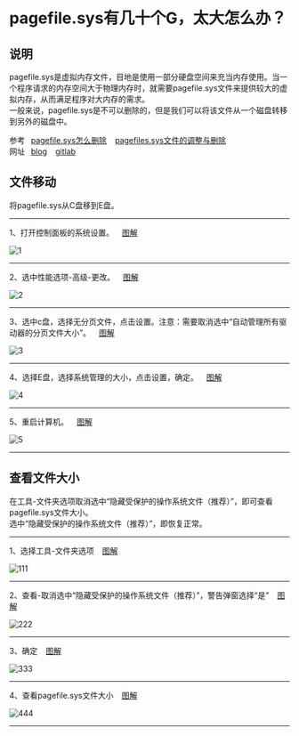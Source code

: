 # pagefile.sys有几十个G，太大怎么办？

## 说明

pagefile.sys是虚拟内存文件，目地是使用一部分硬盘空间来充当内存使用。当一个程序请求的内存空间大于物理内存时，就需要pagefile.sys文件来提供较大的虚拟内存，从而满足程序对大内存的需求。 <br />
一般来说，pagefile.sys是不可以删除的，但是我们可以将该文件从一个磁盘转移到另外的磁盘中。 <br />

参考&ensp; [pagefile.sys怎么删除]( https://www.cnblogs.com/tianma3798/p/4846196.html ) &ensp; [pagefiles.sys文件的调整与删除]( https://blog.csdn.net/weixin_44014976/article/details/102808430 ) <br />
网址&ensp; [blog]( https://scott180.github.io/reco-blog) &ensp;  [gitlab]( https://gitlab.com/xuyq123/mynotes )


## 文件移动

将pagefile.sys从C盘移到E盘。

---

1、打开控制面板的系统设置。 &ensp; [图解]( https://bitbucket.org/xu12345/document/raw/114a5f5c292cc412cd46304dc1d20cfda7c7a7f8/imgs/pagefile/1.jpg )

![1]( https://bitbucket.org/xu12345/document/raw/114a5f5c292cc412cd46304dc1d20cfda7c7a7f8/imgs/pagefile/1.jpg )

---

2、选中性能选项-高级-更改。 &ensp; [图解]( https://bitbucket.org/xu12345/document/raw/114a5f5c292cc412cd46304dc1d20cfda7c7a7f8/imgs/pagefile/2.jpg )

![2]( https://bitbucket.org/xu12345/document/raw/114a5f5c292cc412cd46304dc1d20cfda7c7a7f8/imgs/pagefile/2.jpg )

---

3、选中c盘，选择无分页文件，点击设置。注意：需要取消选中“自动管理所有驱动器的分页文件大小”。 &ensp; [图解]( https://bitbucket.org/xu12345/document/raw/114a5f5c292cc412cd46304dc1d20cfda7c7a7f8/imgs/pagefile/3.jpg )

![3]( https://bitbucket.org/xu12345/document/raw/114a5f5c292cc412cd46304dc1d20cfda7c7a7f8/imgs/pagefile/3.jpg )

---

4、选择E盘，选择系统管理的大小，点击设置，确定。 &ensp; [图解]( https://bitbucket.org/xu12345/document/raw/114a5f5c292cc412cd46304dc1d20cfda7c7a7f8/imgs/pagefile/4.jpg )

![4]( https://bitbucket.org/xu12345/document/raw/114a5f5c292cc412cd46304dc1d20cfda7c7a7f8/imgs/pagefile/4.jpg )

---

5、重启计算机。 &ensp; [图解]( https://bitbucket.org/xu12345/document/raw/114a5f5c292cc412cd46304dc1d20cfda7c7a7f8/imgs/pagefile/5.jpg )

![5]( https://bitbucket.org/xu12345/document/raw/114a5f5c292cc412cd46304dc1d20cfda7c7a7f8/imgs/pagefile/5.jpg )

---

## 查看文件大小

在工具-文件夹选项取消选中“隐藏受保护的操作系统文件（推荐）”，即可查看pagefile.sys文件大小。 <br />
选中“隐藏受保护的操作系统文件（推荐）”，即恢复正常。

---

1、选择工具-文件夹选项 &ensp; [图解]( https://bitbucket.org/xu12345/document/raw/114a5f5c292cc412cd46304dc1d20cfda7c7a7f8/imgs/pagefile/111.jpg )

![111]( https://bitbucket.org/xu12345/document/raw/114a5f5c292cc412cd46304dc1d20cfda7c7a7f8/imgs/pagefile/111.jpg )

---

2、查看-取消选中“隐藏受保护的操作系统文件（推荐）”，警告弹窗选择“是” &ensp; [图解]( https://bitbucket.org/xu12345/document/raw/114a5f5c292cc412cd46304dc1d20cfda7c7a7f8/imgs/pagefile/222.jpg )

![222]( https://bitbucket.org/xu12345/document/raw/114a5f5c292cc412cd46304dc1d20cfda7c7a7f8/imgs/pagefile/222.jpg )

---

3、确定 &ensp; [图解]( https://bitbucket.org/xu12345/document/raw/114a5f5c292cc412cd46304dc1d20cfda7c7a7f8/imgs/pagefile/333.jpg )

![333]( https://bitbucket.org/xu12345/document/raw/114a5f5c292cc412cd46304dc1d20cfda7c7a7f8/imgs/pagefile/333.jpg )

---

4、查看pagefile.sys文件大小 &ensp; [图解]( https://bitbucket.org/xu12345/document/raw/114a5f5c292cc412cd46304dc1d20cfda7c7a7f8/imgs/pagefile/444.jpg )

![444]( https://bitbucket.org/xu12345/document/raw/114a5f5c292cc412cd46304dc1d20cfda7c7a7f8/imgs/pagefile/444.jpg )

---



